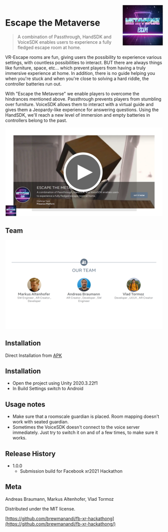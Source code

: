 <img src="readme-assets/logo.jpg" style="float: right; padding-left: 15px; padding-bottom: 15px;">


# Escape the Metaverse
> A combination of Passthrough, HandSDK and VoiceSDK enables users to experience a fully fledged escape room at home.


VR-Escape rooms are fun, giving users the possibility to experience various settings, with countless possibilities to interact. BUT there are always things like furniture, space, etc... which prevent players from having a truly immersive experience at home. In addition, there is no guide helping you when you're stuck and when you're close to solving a hard riddle, the controller batteries run out.

With "Escape the Metaverse" we enable players to overcome the hindrances mentioned above. Passthrough prevents players from stumbling over furniture. VoiceSDK allows them to interact with a virtual guide and gives them a Jeopardy-like experience for answering questions. Using the HandSDK, we'll reach a new level of immersion and empty batteries in controllers belong to the past.

<a href="https://nextcloud.brew.at/index.php/s/mgTJAirPLgeHTk8" title="Submission Video"><img src="readme-assets/video.png" alt="Submission Video" /></a>



## Team
![](readme-assets/OurTeam.png)

## Installation

Direct Installation from [APK](https://nextcloud.brew.at/index.php/s/QKXGaRkPzHzksKc/download?path=%2FFinal%20apk&files=escape-the-metaverse-final.apk) 

## Installation

* Open the project using Unity 2020.3.22f1
* In Build Settings switch to Android

## Usage notes

* Make sure that a roomscale guardian is placed. Room mapping doesn't work with seated guardian.
* Sometimes the VoiceSDK doesn't connect to the voice server immediately. Just try to switch it on and of a few times, to make sure it works.

## Release History

* 1.0.0
    * Submission build for Facebook xr2021 Hackathon

## Meta

Andreas Braumann, Markus Altenhofer, Vlad Tormoz

Distributed under the MIT license.

[https://github.com/brewmanandi/fb-xr-hackathong](https://github.com/brewmanandi/fb-xr-hackathong/)
